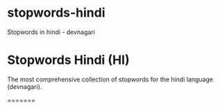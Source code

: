 # stopwords-hindi
Stopwords in hindi - devnagari


Stopwords Hindi (HI)
=======

The most comprehensive collection of stopwords for the hindi language (devnagari).

=======
